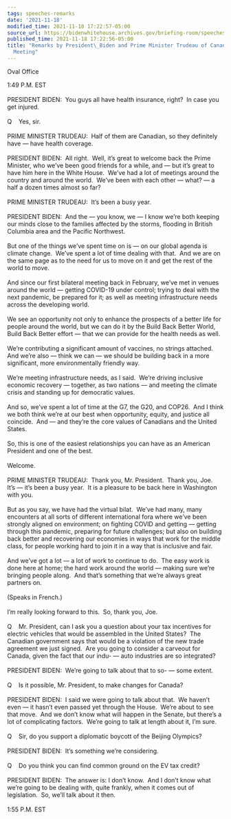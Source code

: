 ```yaml
---
tags: speeches-remarks
date: '2021-11-18'
modified_time: 2021-11-18 17:22:57-05:00
source_url: https://bidenwhitehouse.archives.gov/briefing-room/speeches-remarks/2021/11/18/remarks-by-president-biden-and-prime-minister-trudeau-of-canada-before-bilateral-meeting/
published_time: 2021-11-18 17:22:56-05:00
title: "Remarks by President\_Biden and Prime Minister Trudeau of Canada Before Bilateral\_\
  Meeting"
---
```

 
Oval Office

1:49 P.M. EST  
   
PRESIDENT BIDEN:  You guys all have health insurance, right?  In case
you get injured.  
   
Q    Yes, sir.  
   
PRIME MINISTER TRUDEAU:  Half of them are Canadian, so they definitely
have — have health coverage.  
   
PRESIDENT BIDEN:  All right.  Well, it’s great to welcome back the Prime
Minister, who we’ve been good friends for a while, and — but it’s great
to have him here in the White House.  We’ve had a lot of meetings around
the country and around the world.  We’ve been with each other — what? —
a half a dozen times almost so far?  
   
PRIME MINISTER TRUDEAU:  It’s been a busy year.  
   
PRESIDENT BIDEN:  And the — you know, we — I know we’re both keeping our
minds close to the families affected by the storms, flooding in British
Columbia area and the Pacific Northwest.   
   
But one of the things we’ve spent time on is — on our global agenda is
climate change.  We’ve spent a lot of time dealing with that.  And we
are on the same page as to the need for us to move on it and get the
rest of the world to move.  
   
And since our first bilateral meeting back in February, we’ve met in
venues around the world — getting COVID-19 under control; trying to deal
with the next pandemic, be prepared for it; as well as meeting
infrastructure needs across the developing world.   
   
We see an opportunity not only to enhance the prospects of a better life
for people around the world, but we can do it by the Build Back Better
World, Build Back Better effort — that we can provide for the health
needs as well.   
   
We’re contributing a significant amount of vaccines, no strings
attached.  And we’re also — think we can — we should be building back in
a more significant, more environmentally friendly way.  
   
We’re meeting infrastructure needs, as I said.  We’re driving inclusive
economic recovery — together, as two nations — and meeting the climate
crisis and standing up for democratic values.   
   
And so, we’ve spent a lot of time at the G7, the G20, and COP26.  And I
think we both think we’re at our best when opportunity, equity, and
justice all coincide.  And — and they’re the core values of Canadians
and the United States.   
   
So, this is one of the easiest relationships you can have as an American
President and one of the best.  
   
Welcome.  
   
PRIME MINISTER TRUDEAU:  Thank you, Mr. President.  Thank you, Joe. 
It’s — it’s been a busy year.  It is a pleasure to be back here in
Washington with you.   
   
But as you say, we have had the virtual bilat.  We’ve had many, many
encounters at all sorts of different international fora where we’ve been
strongly aligned on environment; on fighting COVID and getting — getting
through this pandemic, preparing for future challenges; but also on
building back better and recovering our economies in ways that work for
the middle class, for people working hard to join it in a way that is
inclusive and fair.  
   
And we’ve got a lot — a lot of work to continue to do.  The easy work is
done here at home; the hard work around the world — making sure we’re
bringing people along.  And that’s something that we’re always great
partners on.  
   
(Speaks in French.)  
   
I’m really looking forward to this.  So, thank you, Joe.   
   
Q    Mr. President, can I ask you a question about your tax incentives
for electric vehicles that would be assembled in the United States?  The
Canadian government says that would be a violation of the new trade
agreement we just signed.  Are you going to consider a carveout for
Canada, given the fact that our indu- — auto industries are so
integrated?  
   
PRESIDENT BIDEN:  We’re going to talk about that to so- — some
extent.   
   
Q    Is it possible, Mr. President, to make changes for Canada?  
   
PRESIDENT BIDEN:  I said we were going to talk about that.  We haven’t
even — it hasn’t even passed yet through the House.  We’re about to see
that move.  And we don’t know what will happen in the Senate, but
there’s a lot of complicating factors.  We’re going to talk at length
about it, I’m sure.  
   
Q    Sir, do you support a diplomatic boycott of the Beijing Olympics?  
   
PRESIDENT BIDEN:  It’s something we’re considering.  
   
Q    Do you think you can find common ground on the EV tax credit?  
   
PRESIDENT BIDEN:  The answer is: I don’t know.  And I don’t know what
we’re going to be dealing with, quite frankly, when it comes out of
legislation.  So, we’ll talk about it then.  
   
1:55 P.M. EST
